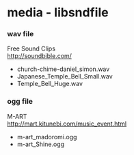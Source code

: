 media - libsndfile
===============

### wav file
Free Sound Clips <br/>
http://soundbible.com/ <br/>
- church-chime-daniel_simon.wav
- Japanese_Temple_Bell_Small.wav
- Temple_Bell_Huge.wav

### ogg file
M-ART <br/>
http://mart.kitunebi.com/music_event.html <br/>
- m-art_madoromi.ogg
- m-art_Shine.ogg


